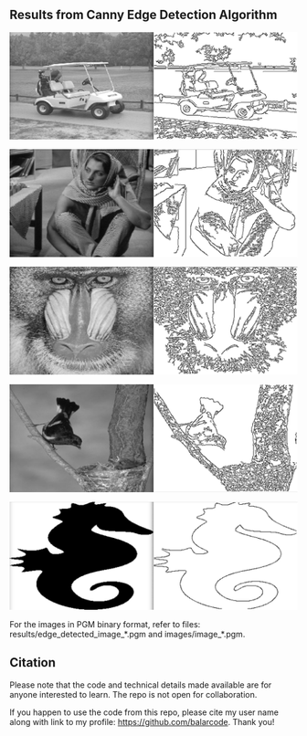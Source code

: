 ## Results from Canny Edge Detection Algorithm

![Output and Input from Canny Edge Detection Algorithm](results/result_01.png)

![Output and Input from Canny Edge Detection Algorithm](results/result_02.png)

![Output and Input from Canny Edge Detection Algorithm](results/result_03.png)

![Output and Input from Canny Edge Detection Algorithm](results/result_04.png)

![Output and Input from Canny Edge Detection Algorithm](results/result_05.png)

For the images in PGM binary format, refer to files: results/edge_detected_image_\*.pgm and images/image_*.pgm.

## Citation

Please note that the code and technical details made available are for anyone interested to learn. The repo is not open for collaboration.

If you happen to use the code from this repo, please cite my user name along with link to my profile: https://github.com/balarcode. Thank you!
